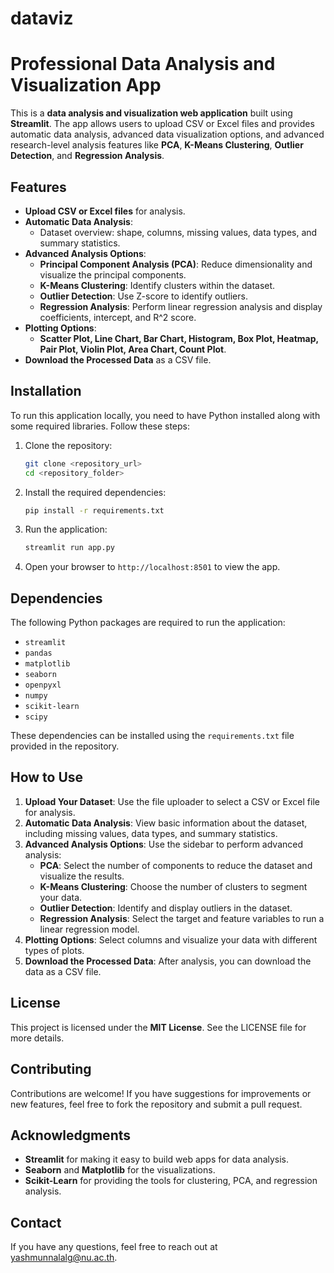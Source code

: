 # dataviz

# Professional Data Analysis and Visualization App

This is a **data analysis and visualization web application** built using **Streamlit**. The app allows users to upload CSV or Excel files and provides automatic data analysis, advanced data visualization options, and advanced research-level analysis features like **PCA**, **K-Means Clustering**, **Outlier Detection**, and **Regression Analysis**.

## Features

- **Upload CSV or Excel files** for analysis.
- **Automatic Data Analysis**:
  - Dataset overview: shape, columns, missing values, data types, and summary statistics.
- **Advanced Analysis Options**:
  - **Principal Component Analysis (PCA)**: Reduce dimensionality and visualize the principal components.
  - **K-Means Clustering**: Identify clusters within the dataset.
  - **Outlier Detection**: Use Z-score to identify outliers.
  - **Regression Analysis**: Perform linear regression analysis and display coefficients, intercept, and R^2 score.
- **Plotting Options**:
  - **Scatter Plot, Line Chart, Bar Chart, Histogram, Box Plot, Heatmap, Pair Plot, Violin Plot, Area Chart, Count Plot**.
- **Download the Processed Data** as a CSV file.

## Installation

To run this application locally, you need to have Python installed along with some required libraries. Follow these steps:

1. Clone the repository:
   ```sh
   git clone <repository_url>
   cd <repository_folder>
   ```

2. Install the required dependencies:
   ```sh
   pip install -r requirements.txt
   ```

3. Run the application:
   ```sh
   streamlit run app.py
   ```

4. Open your browser to `http://localhost:8501` to view the app.

## Dependencies

The following Python packages are required to run the application:

- `streamlit`
- `pandas`
- `matplotlib`
- `seaborn`
- `openpyxl`
- `numpy`
- `scikit-learn`
- `scipy`

These dependencies can be installed using the `requirements.txt` file provided in the repository.

## How to Use

1. **Upload Your Dataset**: Use the file uploader to select a CSV or Excel file for analysis.
2. **Automatic Data Analysis**: View basic information about the dataset, including missing values, data types, and summary statistics.
3. **Advanced Analysis Options**: Use the sidebar to perform advanced analysis:
   - **PCA**: Select the number of components to reduce the dataset and visualize the results.
   - **K-Means Clustering**: Choose the number of clusters to segment your data.
   - **Outlier Detection**: Identify and display outliers in the dataset.
   - **Regression Analysis**: Select the target and feature variables to run a linear regression model.
4. **Plotting Options**: Select columns and visualize your data with different types of plots.
5. **Download the Processed Data**: After analysis, you can download the data as a CSV file.

## License

This project is licensed under the **MIT License**. See the LICENSE file for more details.

## Contributing

Contributions are welcome! If you have suggestions for improvements or new features, feel free to fork the repository and submit a pull request.

## Acknowledgments

- **Streamlit** for making it easy to build web apps for data analysis.
- **Seaborn** and **Matplotlib** for the visualizations.
- **Scikit-Learn** for providing the tools for clustering, PCA, and regression analysis.

## Contact

If you have any questions, feel free to reach out at yashmunnalalg@nu.ac.th.

